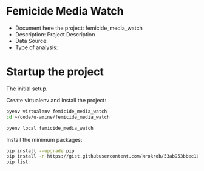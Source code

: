 # Femicide Media Watch
- Document here the project: femicide_media_watch
- Description: Project Description
- Data Source:
- Type of analysis:

# Startup the project

The initial setup.

Create virtualenv and install the project:
```bash
pyenv virtualenv femicide_media_watch
cd ~/code/u-amine/femicide_media_watch

pyenv local femicide_media_watch
```

Install the minimum packages:
```bash
pip install --upgrade pip
pip install -r https://gist.githubusercontent.com/krokrob/53ab953bbec16c96b9938fcaebf2b199/raw/9035bbf12922840905ef1fbbabc459dc565b79a3/minimal_requirements.txt
pip list
```

